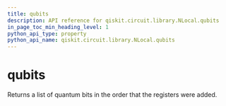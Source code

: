```yaml
---
title: qubits
description: API reference for qiskit.circuit.library.NLocal.qubits
in_page_toc_min_heading_level: 1
python_api_type: property
python_api_name: qiskit.circuit.library.NLocal.qubits
---
```


# qubits

Returns a list of quantum bits in the order that the registers were added.

